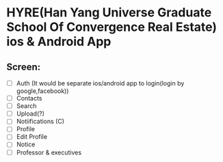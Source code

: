 # HYRE(Han Yang Universe Graduate School Of Convergence Real Estate) ios & Android App

## Screen:

- [ ] Auth (It would be separate ios/android app to login(login by google,facebook))
- [ ] Contacts
- [ ] Search
- [ ] Upload(?)
- [ ] Notiifications (C)
- [ ] Profile
- [ ] Edit Profile
- [ ] Notice
- [ ] Professor & executives
